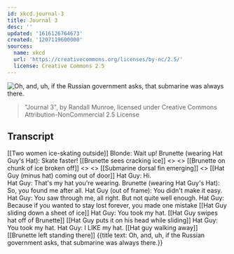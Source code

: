 ```yaml
---
id: xkcd.journal-3
title: Journal 3
desc: ''
updated: '1616126764673'
created: '1207119600000'
sources:
  name: xkcd
  url: 'https://creativecommons.org/licenses/by-nc/2.5/'
  license: Creative Commons 2.5
---
```

![Oh, and, uh, if the Russian government asks, that submarine was always there.](https://imgs.xkcd.com/comics/journal_3.png)
> "Journal 3", by Randall Munroe, licensed under Creative Commons Attribution-NonCommercial 2.5 License

## Transcript
[[Two women ice-skating outside]]
Blonde: Wait up!
Brunette (wearing Hat Guy's Hat): Skate faster!
[[Brunette sees cracking ice]] 
<<Crack>> <<Crack>>
[[Brunette on chunk of ice broken off]] 
<<Crack>> <<Rumble>>
[[Submarine dorsal fin emerging]]
<<Awooga>>
[[Hat Guy (minus hat) coming out of door]]
Hat Guy: Hi.  
Hat Guy: That's my hat you're wearing.
Brunette (wearing Hat Guy's Hat):  So, you found me after all.
Hat Guy (out of frame): You didn't make it easy.
Hat Guy: You saw through me, all right.  But not quite well enough.
Hat Guy: Because if you wanted to stay lost forever, you made one mistake
[[Hat Guy sliding down a sheet of ice]]
Hat Guy: You took my hat.
[[Hat Guy swipes hat off of Brunette]]
[[Hat Guy puts it on his head while sliding]]
Hat Guy: You took my hat.
Hat Guy: I LIKE my hat.
[[Hat guy walking away]]
[[Brunette left standing there]]
{{title text: Oh, and, uh, if the Russian government asks, that submarine was always there.}}
